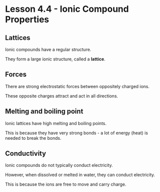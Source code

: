 # Lesson 4.4 - Ionic Compound Properties

## Lattices

Ionic compounds have a regular structure.

They form a large ionic structure, called a **lattice**.

## Forces

There are strong electrostatic forces between oppositely charged ions.

These opposite charges attract and act in all directions.

## Melting and boiling point

Ionic lattices have high melting and boiling points.

This is because they have very strong bonds - a lot of energy (heat) is needed to break the bonds.

## Conductivity

Ionic compounds do not typically conduct electricity.

However, when dissolved or melted in water, they can conduct electricity.

This is because the ions are free to move and carry charge.
